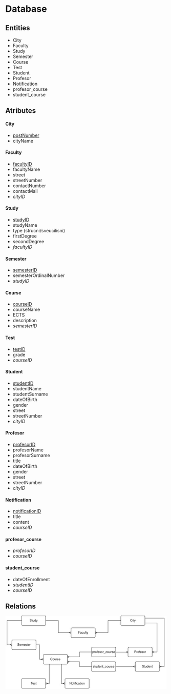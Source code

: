 # Database

## Entities
- City
- Faculty
- Study
- Semester
- Course
- Test
- Student
- Profesor
- Notification
- profesor_course
- student_course

## Atributes

#### City
- <ins>postNumber</ins>
- cityName

#### Faculty
- <ins>facultyID</ins>
- facultyName
- street
- streetNumber
- contactNumber
- contactMail
- *cityID*

#### Study
- <ins>studyID</ins>
- studyName
- type (strucni/sveucilisni)
- firstDegree
- secondDegree
- *facultyID*

#### Semester
- <ins>semesterID</ins>
- semesterOrdinalNumber
- *studyID*

#### Course
- <ins>courseID</ins>
- courseName
- ECTS
- description
- *semesterID*

#### Test
- <ins>testID</ins>
- grade
- *courseID*

#### Student
- <ins>studentID</ins>
- studentName
- studentSurname
- dateOfBirth
- gender
- street
- streetNumber
- *cityID*

#### Profesor
- <ins>profesorID</ins>
- profesorName
- profesorSurname
- title
- dateOfBirth
- gender
- street
- streetNumber
- *cityID*

#### Notification
- <ins>notificationID</ins>
- title
- content
- *courseID*

#### profesor_course
- *profesorID*
- *courseID*

#### student_course
- dateOfEnrollment
- *studentID*
- *courseID*

## Relations

![Relations diagram](relations-diagram.jpg)

